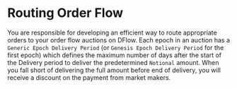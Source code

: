 # Routing Order Flow

You are responsible for developing an efficient way to route appropriate orders to your order flow auctions on DFlow. Each epoch in an auction has a `Generic Epoch Delivery Period` (or `Genesis Epoch Delivery Period` for the first epoch) which defines the maximum number of days after the start of the Delivery period to deliver the predetermined `Notional` amount. When you fall short of delivering the full amount before end of delivery, you will receive a discount on the payment from market makers.
